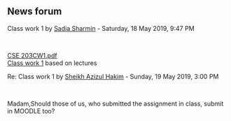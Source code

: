 <h2>News forum</h2><a href="https://moodle.cse.buet.ac.bd/user/view.php?id=1309&course=428"></a>
Class work 1
by <a href="https://moodle.cse.buet.ac.bd/user/view.php?id=1309&course=428">Sadia Sharmin</a> - Saturday, 18 May 2019, 9:47 PM


 

<a href="file%5CCSE%20203CW1.pdf"></a> <a href="file%5CCSE%20203CW1.pdf">CSE 203CW1.pdf</a><br />
<a href="..%5C..%5CClass%20Work%201%20Assignment">Class work 1</a> based on lectures





<a href="https://moodle.cse.buet.ac.bd/user/view.php?id=1443&course=428"></a>
Re: Class work 1
by <a href="https://moodle.cse.buet.ac.bd/user/view.php?id=1443&course=428">Sheikh Azizul Hakim</a> - Sunday, 19 May 2019, 3:00 PM


 

Madam,Should those of us, who submitted the assignment in class, submit in MOODLE too?<br />








